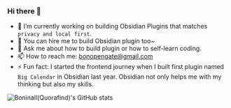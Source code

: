 ### Hi there 👋

- 🔭 I’m currently working on building Obsidian Plugins that matches `privacy and local first`. 
- 💼 You can hire me to build Obsidian plugin too~
- 💬 Ask me about how to build plugin or how to self-learn coding.
- 📫 How to reach me: bonopengate@gmail.com
- ⚡ Fun fact: I started the frontend journey when I built first plugin named `Big Calendar` in Obsidian last year. Obsidian not only helps me with my thinking but also my skills.

![Boninall(Quorafind)'s GitHub stats](https://github-readme-stats.vercel.app/api?username=quorafind&show_icons=true&theme=radical)
